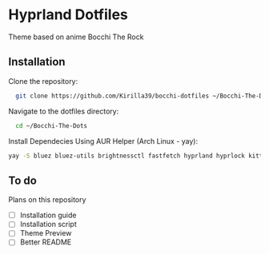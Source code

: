 # Hyprland Dotfiles

Theme based on anime Bocchi The Rock
## Installation

Clone the repository:
```bash
  git clone https://github.com/Kirilla39/bocchi-dotfiles ~/Bocchi-The-Dots
```

Navigate to the dotfiles directory:
```bash
  cd ~/Bocchi-The-Dots
```

Install Dependecies
Using AUR Helper (Arch Linux - yay):
```bash
yay -S bluez bluez-utils brightnessctl fastfetch hyprland hyprlock kitty dolphin nwg-look cava hyprpicker hyprshot pipewire-pulse qt5ct qt6ct rofi swww waybar wlogout dunst pywal-git
```

## To do
Plans on this repository
- [ ] Installation guide 
- [ ] Installation script
- [ ] Theme Preview
- [ ] Better README
